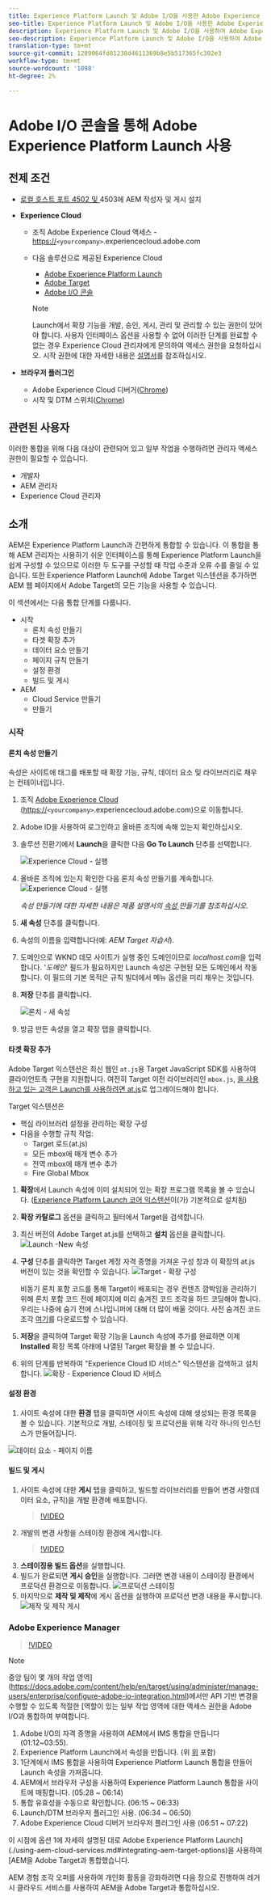 ```yaml
---
title: Experience Platform Launch 및 Adobe I/O을 사용한 Adobe Experience Manager과 Adobe Target 통합
seo-title: Experience Platform Launch 및 Adobe I/O을 사용한 Adobe Experience Manager과 Adobe Target 통합
description: Experience Platform Launch 및 Adobe I/O을 사용하여 Adobe Experience Manager과 Adobe Target을 통합하는 방법 살펴보기
seo-description: Experience Platform Launch 및 Adobe I/O을 사용하여 Adobe Experience Manager과 Adobe Target을 통합하는 방법 살펴보기
translation-type: tm+mt
source-git-commit: 1209064fd81238d4611369b8e5b517365fc302e3
workflow-type: tm+mt
source-wordcount: '1098'
ht-degree: 2%

---
```



# Adobe I/O 콘솔을 통해 Adobe Experience Platform Launch 사용

## 전제 조건

* [로컬 호스트 포트 4502 및 ](./implementation.md#set-up-aem) 4503에 AEM 작성자 및 게시 설치
* **Experience Cloud**
   * 조직 Adobe Experience Cloud 액세스 - <https://>`<yourcompany>`.experiencecloud.adobe.com
   * 다음 솔루션으로 제공된 Experience Cloud
      * [Adobe Experience Platform Launch](https://experiencecloud.adobe.com)
      * [Adobe Target](https://experiencecloud.adobe.com)
      * [Adobe I/O 콘솔](https://console.adobe.io)

      >[!NOTE]
      >Launch에서 확장 기능을 개발, 승인, 게시, 관리 및 관리할 수 있는 권한이 있어야 합니다. 사용자 인터페이스 옵션을 사용할 수 없어 이러한 단계를 완료할 수 없는 경우 Experience Cloud 관리자에게 문의하여 액세스 권한을 요청하십시오. 시작 권한에 대한 자세한 내용은 [설명서](https://docs.adobelaunch.com/administration/user-permissions)를 참조하십시오.


* **브라우저 플러그인**
   * Adobe Experience Cloud 디버거([Chrome](https://chrome.google.com/webstore/detail/adobe-experience-cloud-de/ocdmogmohccmeicdhlhhgepeaijenapj))
   * 시작 및 DTM 스위치([Chrome](https://chrome.google.com/webstore/detail/launch-and-dtm-switch/nlgdemkdapolikbjimjajpmonpbpmipk))

## 관련된 사용자

이러한 통합을 위해 다음 대상이 관련되어 있고 일부 작업을 수행하려면 관리자 액세스 권한이 필요할 수 있습니다.

* 개발자
* AEM 관리자
* Experience Cloud 관리자

## 소개

AEM은 Experience Platform Launch과 간편하게 통합할 수 있습니다. 이 통합을 통해 AEM 관리자는 사용하기 쉬운 인터페이스를 통해 Experience Platform Launch을 쉽게 구성할 수 있으므로 이러한 두 도구를 구성할 때 작업 수준과 오류 수를 줄일 수 있습니다. 또한 Experience Platform Launch에 Adobe Target 익스텐션을 추가하면 AEM 웹 페이지에서 Adobe Target의 모든 기능을 사용할 수 있습니다.

이 섹션에서는 다음 통합 단계를 다룹니다.

* 시작
   * 론치 속성 만들기
   * 타겟 확장 추가
   * 데이터 요소 만들기
   * 페이지 규칙 만들기
   * 설정 환경
   * 빌드 및 게시
* AEM
   * Cloud Service 만들기
   * 만들기

### 시작

#### 론치 속성 만들기

속성은 사이트에 태그를 배포할 때 확장 기능, 규칙, 데이터 요소 및 라이브러리로 채우는 컨테이너입니다.

1. 조직 [Adobe Experience Cloud](https://experiencecloud.adobe.com/) (<https://>`<yourcompany>`.experiencecloud.adobe.com)으로 이동합니다.
2. Adobe ID을 사용하여 로그인하고 올바른 조직에 속해 있는지 확인하십시오.
3. 솔루션 전환기에서 **Launch**&#x200B;을 클릭한 다음 **Go To Launch** 단추를 선택합니다.

   ![Experience Cloud - 실행](assets/using-launch-adobe-io/exc-cloud-launch.png)

4. 올바른 조직에 있는지 확인한 다음 론치 속성 만들기를 계속합니다.
   ![Experience Cloud - 실행](assets/using-launch-adobe-io/launch-create-property.png)

   *속성 만들기에 대한 자세한 내용은 제품 설명서의  [속성 ](https://docs.adobelaunch.com/administration/companies-and-properties#create-a-property) 만들기를 참조하십시오.*
5. **새 속성** 단추를 클릭합니다.
6. 속성의 이름을 입력합니다(예: *AEM Target 자습서*).
7. 도메인으로 WKND 데모 사이트가 실행 중인 도메인이므로 *localhost.com*&#x200B;을 입력합니다. &#39;*도메인*&#39; 필드가 필요하지만 Launch 속성은 구현된 모든 도메인에서 작동합니다. 이 필드의 기본 목적은 규칙 빌더에서 메뉴 옵션을 미리 채우는 것입니다.
8. **저장** 단추를 클릭합니다.

   ![론치 - 새 속성](assets/using-launch-adobe-io/exc-launch-property.png)

9. 방금 만든 속성을 열고 확장 탭을 클릭합니다.

#### 타겟 확장 추가

Adobe Target 익스텐션은 최신 웹인 `at.js`용 Target JavaScript SDK를 사용하여 클라이언트측 구현을 지원합니다. 여전히 Target 이전 라이브러리인 `mbox.js`, [을 사용하고 있는 고객은 Launch를 사용하려면 at.js](https://docs.adobe.com/content/help/en/target/using/implement-target/client-side/upgrading-from-atjs-1x-to-atjs-20.html)로 업그레이드해야 합니다.

Target 익스텐션은

* 핵심 라이브러리 설정을 관리하는 확장 구성
* 다음을 수행할 규칙 작업:
   * Target 로드(at.js)
   * 모든 mbox에 매개 변수 추가
   * 전역 mbox에 매개 변수 추가
   * Fire Global Mbox

1. **확장**&#x200B;에서 Launch 속성에 이미 설치되어 있는 확장 프로그램 목록을 볼 수 있습니다. ([Experience Platform Launch 코어 익스텐션](https://exchange.adobe.com/experiencecloud.details.100223.adobe-launch-core-extension.html)이(가) 기본적으로 설치됨)
2. **확장 카탈로그** 옵션을 클릭하고 필터에서 Target을 검색합니다.
3. 최신 버전의 Adobe Target at.js를 선택하고 **설치** 옵션을 클릭합니다.
   ![Launch -New 속성](assets/using-launch-adobe-io/launch-target-extension.png)

4. **구성** 단추를 클릭하면 Target 계정 자격 증명을 가져온 구성 창과 이 확장의 at.js 버전이 있는 것을 확인할 수 있습니다.
   ![Target - 확장 구성](assets/using-launch-adobe-io/launch-target-extension-2.png)

   비동기 론치 포함 코드를 통해 Target이 배포되는 경우 컨텐츠 깜박임을 관리하기 위해 론치 포함 코드 전에 페이지에 미리 숨겨진 코드 조각을 하드 코딩해야 합니다. 우리는 나중에 숨기 전에 스나입니퍼에 대해 더 많이 배울 것이다. 사전 숨겨진 코드 조각 [여기](assets/using-launch-adobe-io/prehiding.js)를 다운로드할 수 있습니다.

5. **저장**&#x200B;을 클릭하여 Target 확장 기능을 Launch 속성에 추가를 완료하면 이제 **Installed** 확장 목록 아래에 나열된 Target 확장을 볼 수 있습니다.

6. 위의 단계를 반복하여 &quot;Experience Cloud ID 서비스&quot; 익스텐션을 검색하고 설치합니다.
   ![확장 - Experience Cloud ID 서비스](assets/using-launch-adobe-io/launch-extension-experience-cloud.png)

#### 설정 환경

1. 사이트 속성에 대한 **환경** 탭을 클릭하면 사이트 속성에 대해 생성되는 환경 목록을 볼 수 있습니다. 기본적으로 개발, 스테이징 및 프로덕션을 위해 각각 하나의 인스턴스가 만들어집니다.

![데이터 요소 - 페이지 이름](assets/using-launch-adobe-io/launch-environment-setup.png)

#### 빌드 및 게시

1. 사이트 속성에 대한 **게시** 탭을 클릭하고, 빌드할 라이브러리를 만들어 변경 사항(데이터 요소, 규칙)을 개발 환경에 배포합니다.
   >[!VIDEO](https://video.tv.adobe.com/v/28412?quality=12&learn=on)
2. 개발의 변경 사항을 스테이징 환경에 게시합니다.
   >[!VIDEO](https://video.tv.adobe.com/v/28419?quality=12&learn=on)
3. **스테이징용 빌드 옵션**&#x200B;을 실행합니다.
4. 빌드가 완료되면 **게시 승인**을 실행합니다. 그러면 변경 내용이 스테이징 환경에서 프로덕션 환경으로 이동합니다.
   ![프로덕션 스테이징](assets/using-launch-adobe-io/build-staging.png)
5. 마지막으로 **제작 및 제작**에 게시 옵션을 실행하여 프로덕션 변경 내용을 푸시합니다.
   ![제작 및 제작 게시](assets/using-launch-adobe-io/build-and-publish.png)

### Adobe Experience Manager

>[!VIDEO](https://video.tv.adobe.com/v/28416?quality=12&learn=on)

>[!NOTE]
>
> 중앙 팀이 몇 개의 작업 영역](https://docs.adobe.com/content/help/en/target/using/administer/manage-users/enterprise/configure-adobe-io-integration.html)에서만 API 기반 변경을 수행할 수 있도록 적절한 [역할이 있는 일부 작업 영역에 대한 액세스 권한을 Adobe I/O과 통합하여 부여합니다.

1. Adobe I/O의 자격 증명을 사용하여 AEM에서 IMS 통합을 만듭니다(01:12~03:55).
2. Experience Platform Launch에서 속성을 만듭니다. (위 [위](#create-launch-property) 포함)
3. 1단계에서 IMS 통합을 사용하여 Experience Platform Launch 통합을 만들어 Launch 속성을 가져옵니다.
4. AEM에서 브라우저 구성을 사용하여 Experience Platform Launch 통합을 사이트에 매핑합니다. (05:28 ~ 06:14)
5. 통합 유효성을 수동으로 확인합니다. (06:15 ~ 06:33)
6. Launch/DTM 브라우저 플러그인 사용. (06:34 ~ 06:50)
7. Adobe Experience Cloud 디버거 브라우저 플러그인 사용 (06:51 ~ 07:22)

이 시점에 옵션 1에 자세히 설명된 대로 Adobe Experience Platform Launch](./using-aem-cloud-services.md#integrating-aem-target-options)을 사용하여 [AEM을 Adobe Target과 통합했습니다.

AEM 경험 조각 오퍼를 사용하여 개인화 활동을 강화하려면 다음 장으로 진행하여 레거시 클라우드 서비스를 사용하여 AEM을 Adobe Target과 통합하십시오.

